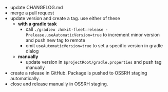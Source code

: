 - update CHANGELOG.md
- merge a pull request
- update version and create a tag. use either of these
    - **with a gradle task**
        - call `./gradlew :hmkit-fleet:release -Prelease.useAutomaticVersion=true` to increment minor version and push
          new tag to remote
        - omit `useAutomaticVersion=true` to set a specific version in gradle dialog
    - **manually**
        - update version in `$projectRoot/gradle.properties` and push tag manually
- create a release in GitHub. Package is pushed to OSSRH staging automatically.
- close and release manually in OSSRH staging.